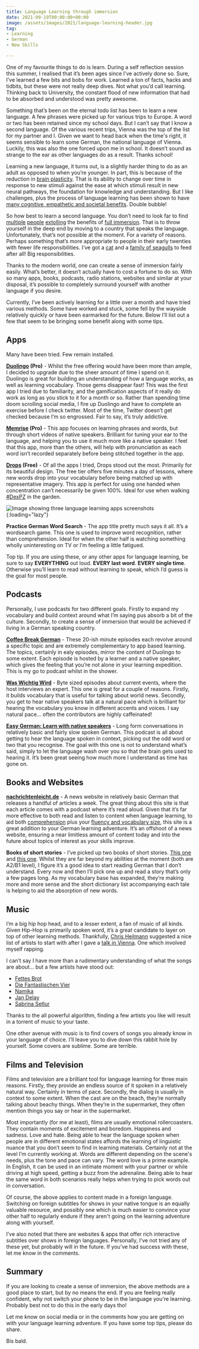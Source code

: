 ```yaml
---
title: Language Learning through immersion
date: 2021-09-19T00:00:00+00:00
image: /assets/images/2021/language-learning-header.jpg
tag:
- Learning
- German
- New Skills

---
```

One of my favourite things to do is learn. During a self reflection session this summer, I realised that it’s been ages since I’ve actively done so. Sure, I’ve learned a few bits and bobs for work. Learned a ton of facts, hacks and tidbits, but these were not really deep dives. Not what you’d call learning. Thinking back to University, the constant flood of new information that had to be absorbed and understood was pretty awesome.

Something that’s been on the eternal todo list has been to learn a new language. A few phrases were picked up for various trips to Europe. A word or two has been retained since my school days. But I can’t say that I know a second language. Of the various recent trips, Vienna was the top of the list for my partner and I. Given we want to head back when the time's right, it seems sensible to learn some German, the national language of Vienna. Luckily, this was also the one forced upon me in school. It doesn’t sound as strange to the ear as other languages do as a result. Thanks school!

Learning a new language, it turns out, is a slightly harder thing to do as an adult as opposed to when you’re younger. In part, this is because of the reduction in [brain plasticity](https://d1wqtxts1xzle7.cloudfront.net/45937171/Searching_for_the_Principles_of_Brain_Pl20160525-32061-16i3q54-with-cover-page-v2.pdf?Expires=1629373777&Signature=NvogT154YaXOBQejoZK14O-UdAdPnVXM8WyLFSQs6Feu7WuqYOcfL1aIGJoBek~3GnZWcGkFVI-OFViq1pVIxj7bBamAC18QULakmOkrGG77D~lyD~BDDNkX6WJjcG5X02BQknv2o83CrrH5IdwJhqsnl3XBcPizLAhPYyxq8zqeOIO22VDJhi~ehC3ueoGlFt3jbkSql6ukysFSw01dnloUOkX7XeisB-RnSe6XV8n9AeYexujm7kk1szK5QMEGyTDZOBH6~BZnSLtffOtr3u5RTlvar~pR-9p3T7Xd8Vw6GNN-xiDIgv09irUmoaAd9spQYQcU7LRd9t4QDqC3aw__&Key-Pair-Id=APKAJLOHF5GGSLRBV4ZA "Scientific paper about brain plasticity"). That is its ability to change over time in response to new stimuli against the ease at which stimuli result in new neural pathways, the foundation for knowledge and understanding. But I like challenges, plus the process of language learning has been shown to have [many cognitive, empathetic and societal benefits](https://www.thebritishacademy.ac.uk/blog/cognitive-benefits-learning-language-two-minutes/ "Article about brain health improvements by learning a language"). Double bubble!

So how best to learn a second language. You don’t need to look far to find [multiple](https://www.youtube.com/watch?v=d0yGdNEWdn0 "Video about learning a language in six months") [people](https://www.irishtimes.com/life-and-style/abroad/the-best-way-to-learn-a-language-is-to-immerse-yourself-in-it-1.3640834 "News article about language learning") [extolling](https://www.bbc.com/worklife/article/20150302-secrets-to-learning-a-language "Article with language learning tips") the benefits of [full immersion](https://en.wikipedia.org/wiki/Language_immersion "Wikipedia article defining language immersion"). That is to throw yourself in the deep end by moving to a country that speaks the language. Unfortunately, that’s not possible at the moment. For a variety of reasons. Perhaps something that’s more appropriate to people in their early twenties with fewer life responsibilities. I’ve got a [cat](https://www.instagram.com/explore/tags/dexpz/ "Instagram hashtag for Dexter the cat") and a [family of seagulls](https://www.instagram.com/p/CRuQEPTLhY0/ "Instagram post with Seagull Bobs family") to feed after all! Big responsibilities.

Thanks to the modern world, one can create a sense of immersion fairly easily. What’s better, it doesn’t actually have to cost a fortune to do so. With so many apps, books, podcasts, radio stations, websites and similar at your disposal, it’s possible to completely surround yourself with another language if you desire.

Currently, I’ve been actively learning for a little over a month and have tried various methods. Some have worked and stuck, some fell by the wayside relatively quickly or have been earmarked for the future. Below I’ll list out a few that seem to be bringing some benefit along with some tips.

## Apps

Many have been tried. Few remain installed.

**[Duolingo](https://www.duolingo.com/ "Duolingo website") (Pro)** - Whilst the free offering would have been more than ample, I decided to upgrade due to the sheer amount of time I spend on it. Duolingo is great for building an understanding of how a language works, as well as learning vocabulary. Those gems disappear fast! This was the first app I tried due to familiarity, and the gamification aspects of it really do work as long as you stick to it for a month or so. Rather than spending time doom scrolling social media, I fire up Duolingo and have to complete an exercise before I check twitter. Most of the time, Twitter doesn’t get checked because I’m so engrossed. Fair to say, it’s truly addictive.

**[Memrise](https://www.memrise.com/ "Memrise website") (Pro)** - This app focuses on learning phrases and words, but through short videos of native speakers. Brilliant for tuning your ear to the language, and helping you to use it much more like a native speaker. I feel that this app, more than the others, will help with pronunciation as each word isn’t recorded separately before being stitched together in the app.

**[Drops](https://languagedrops.com/ "Language drops") (Free)** - Of all the apps I tried, Drops stood out the most. Primarily for its beautiful design. The free tier offers five minutes a day of lessons, where new words drop into your vocabulary before being matched up with representative imagery. This app is perfect for using one handed when concentration can’t necessarily be given 100%. Ideal for use when walking [#DexPZ](https://www.instagram.com/explore/tags/dexpz/ "Dexter the cats instagram hashtag") in the garden.

![Image showing three language learning apps screenshots](/assets/images/2021/language-learning-apps.jpg "Screenshots of Duolingo, Memrise and Drops"){:loading="lazy"}

**Practice German Word Search** - The app title pretty much says it all. It’s a wordsearch game. This one is used to improve word recognition, rather than comprehension. Ideal for when the other half is watching something wholly uninteresting on TV or I’m feeling a little fatigued.

Top tip. If you are using these, or any other apps for language learning, be sure to say **EVERYTHING** out loud. **EVERY last word**. **EVERY single time**. Otherwise you’ll learn to read without learning to speak, which I’d guess is the goal for most people.

## Podcasts

Personally, I use podcasts for two different goals. Firstly to expand my vocabulary and build context around what I’m saying pus absorb a bit of the culture. Secondly, to create a sense of immersion that would be achieved if living in a German speaking country.

**[Coffee Break German](https://coffeebreaklanguages.com/coffeebreakgerman/ "Coffee Break German podcast Website")** - These 20-ish minute episodes each revolve around a specific topic and are extremely complementary to app based learning. The topics, certainly in ealy episodes, mirror the content of Duolingo to some extent. Each episode is hosted by a learner and a native speaker, which gives the feeling that you’re not alone in your learning expedition. This is my go to podcast whilst in the shower.

**[Was Wichtig Wird](https://detektor.fm/serien/was-wichtig-wird "Was Wichtig Wird podcast website")** - Byte sized episodes about current events, where the host interviews an expert. This one is great for a couple of reasons. Firstly, it builds vocabulary that is useful for talking about world news. Secondly, you get to hear native speakers talk at a natural pace which is brilliant for hearing the vocabulary you know in different accents and voices. I say natural pace… often the contributors are highly caffeinated!

**[Easy German: Learn with native speakers](https://www.easygerman.org/ "Easy German Podcast Website")** - Long form conversations in relatively basic and fairly slow spoken German. This podcast is all about getting to hear the language spoken in context, picking out the odd word or two that you recognise. The goal with this one is not to understand what’s said, simply to let the language wash over you so that the brain gets used to hearing it. It’s been great seeing how much more I understand as time has gone on.

## Books and Websites

**[nachrichtenleicht.de](https://www.nachrichtenleicht.de/ "News website in basic german")** - A news website in relatively basic German that releases a handful of articles a week. The great thing about this site is that each article comes with a podcast where it’s read aloud. Given that it’s far more effective to both read and listen to content when language learning, to aid both [comprehension](https://files.eric.ed.gov/fulltext/EJ1137555.pdf "Research paper about language learning comprehension") plus your [fluency and vocabulary size](https://www.cuhk.edu.hk/ajelt/vol21/abstract/a03.pdf "Research paper about reading and listening to foreign language to boost learning"), this site is a great addition to your German learning adventure. It’s an offshoot of a news website, ensuring a near limitless amount of content today and into the future about topics of interest as your skills improve.

**Books of short stories** - I’ve picked up two books of short stories. [This one](https://www.amazon.co.uk/gp/product/1473683378/ref=as_li_tl?ie=UTF8&camp=1634&creative=6738&creativeASIN=1473683378&linkCode=as2&tag=aandeuk-21&linkId=6eb4cc29a063f33641d42803823719fc "Book of short stories in German") and [this one](https://www.amazon.co.uk/gp/product/1797643266/ref=as_li_tl?ie=UTF8&camp=1634&creative=6738&creativeASIN=1797643266&linkCode=as2&tag=aandeuk-21&linkId=dc5895498152fc9d051ad2666ce3a9a3 "Book of short stories in German"). Whilst they are far beyond my abilities at the moment (both are A2/B1 level), I figure it’s a good idea to start reading German that I don’t understand. Every now and then I’ll pick one up and read a story that’s only a few pages long. As my vocabulary base has expanded, they’re making more and more sense and the short dictionary list accompanying each tale is helping to aid the absorption of new words.

## Music

I’m a big hip hop head, and to a lesser extent, a fan of music of all kinds. Given Hip-Hop is primarily spoken word, it’s a great candidate to layer on top of other learning methods. Thankfully, [Chris Heilmann](https://twitter.com/codepo8 "Chris Heilmann on Twitter") suggested a nice list of artists to start with after I gave a [talk in Vienna](https://tonyedwardspz.co.uk/blog/halfstack-vienna-talk/ "Blog post about a talk I gave in Vienna"). One which involved myself rapping.

I can’t say I have more than a rudimentary understanding of what the songs are about… but a few artists have stood out:

* [Fettes Brot](https://music.youtube.com/channel/UCX5VJlyox9Ijv7glam7Xnqw "Fettes Brot on YouTube Music")
* [Die Fantastischen Vier](https://music.youtube.com/channel/UCsXYO1rebeOG1dH7PmTxy-w "Die Fantastischen Vier on YouTube Music")
* [Namika](https://music.youtube.com/channel/UCIh4j8fXWf2U0ro0qnGU8Mg "Namika on YouTube Music")
* [Jan Delay](https://music.youtube.com/channel/UCGwTy_WZgZoyLcO_3RVeGKw "Jan Delay on YouTube Music")
* [Sabrina Setlur](https://music.youtube.com/channel/UCHhAScrn2llnW9ullQfr47A "Sabrina Setlur on YouTube Music")

Thanks to the all powerful algorithm, finding a few artists you like will result in a torrent of music to your taste.

One other avenue with music is to find covers of songs you already know in your language of choice. I’ll leave you to dive down this rabbit hole by yourself. Some covers are sublime. Some are terrible.

## Films and Television

Films and television are a brilliant tool for language learning for three main reasons. Firstly, they provide an endless source of it spoken in a relatively natural way. Certainly in terms of pace. Secondly, the dialog is usually in context to some extent. When the cast are on the beach, they’re normally talking about beachy things. When they’re in the supermarket, they often mention things you say or hear in the supermarket.

Most importantly (for me at least), films are usually emotional rollercoasters. They contain moments of excitement and boredom. Happiness and sadness. Love and hate. Being able to hear the language spoken when people are in different emotional states affords the learning of linguistic nuance that you don’t seem to find in learning materials. Certainly not at the level I’m currently working at. Words are different depending on the scene's needs, plus the tone and pace can vary. The word love is a prime example. In English, it can be used in an intimate moment with your partner or while driving at high speed, getting a buzz from the adrenaline. Being able to hear the same word in both scenarios really helps when trying to pick words out in conversation.

Of course, the above applies to content made in a foreign language. Switching on foreign subtitles for shows in your native tongue is an equally valuable resource, and possibly one which is much easier to convince your other half to regularly endure if they aren't going on the learning adventure along with yourself.

I’ve also noted that there are websites & apps that offer rich interactive subtitles over shows in foreign languages. Personally, I’ve not tried any of these yet, but probably will in the future. If you’ve had success with these, let me know in the comments.


## Summary

If you are looking to create a sense of immersion, the above methods are a good place to start, but by no means the end. If you are feeling really confident,  why not switch your phone to be in the language you're learning. Probably best not to do this in the early days tho!

Let me know on social media or in the comments how you are getting on with your language learning adventure. If you have some top tips, please do share.

Bis bald.
